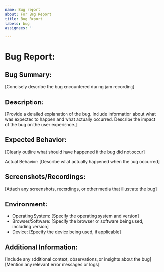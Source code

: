 ```yaml
---
name: Bug report
about: For Bug Report
title: Bug Report
labels: bug
assignees: ''

---
```


# Bug Report:

## Bug Summary:
[Concisely describe the bug encountered during jam recording]

## Description:
[Provide a detailed explanation of the bug. Include information about what was expected to happen and what actually occurred. Describe the impact of the bug on the user experience.]

## Expected Behavior:
[Clearly outline what should have happened if the bug did not occur]

Actual Behavior:
[Describe what actually happened when the bug occurred]

## Screenshots/Recordings:
[Attach any screenshots, recordings, or other media that illustrate the bug]

## Environment:
* Operating System: [Specify the operating system and version]
* Browser/Software: [Specify the browser or software being used, including version]
* Device: [Specify the device being used, if applicable]

## Additional Information:
[Include any additional context, observations, or insights about the bug]
[Mention any relevant error messages or logs]
